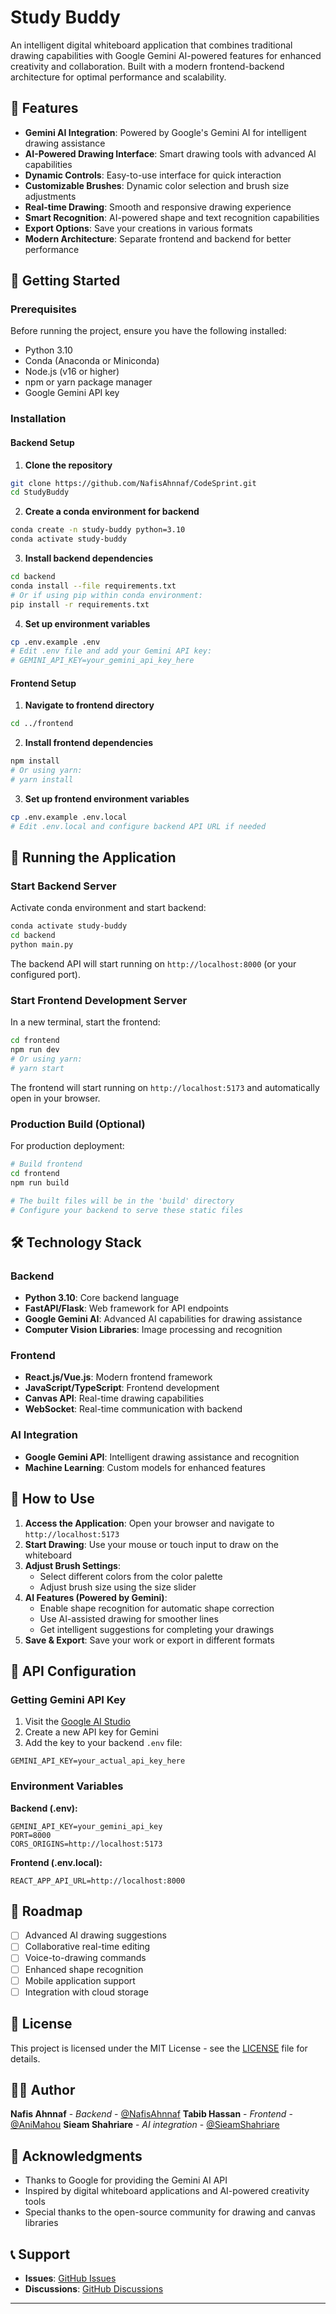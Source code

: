 # Study Buddy

An intelligent digital whiteboard application that combines traditional drawing capabilities with Google Gemini AI-powered features for enhanced creativity and collaboration. Built with a modern frontend-backend architecture for optimal performance and scalability.

## 🎨 Features

- **Gemini AI Integration**: Powered by Google's Gemini AI for intelligent drawing assistance
- **AI-Powered Drawing Interface**: Smart drawing tools with advanced AI capabilities
- **Dynamic Controls**: Easy-to-use interface for quick interaction
- **Customizable Brushes**: Dynamic color selection and brush size adjustments
- **Real-time Drawing**: Smooth and responsive drawing experience
- **Smart Recognition**: AI-powered shape and text recognition capabilities
- **Export Options**: Save your creations in various formats
- **Modern Architecture**: Separate frontend and backend for better performance

## 🚀 Getting Started

### Prerequisites

Before running the project, ensure you have the following installed:

- Python 3.10
- Conda (Anaconda or Miniconda)
- Node.js (v16 or higher)
- npm or yarn package manager
- Google Gemini API key

### Installation

#### Backend Setup

1. **Clone the repository**
```bash
git clone https://github.com/NafisAhnnaf/CodeSprint.git
cd StudyBuddy
```

2. **Create a conda environment for backend**
```bash
conda create -n study-buddy python=3.10
conda activate study-buddy
```

3. **Install backend dependencies**
```bash
cd backend
conda install --file requirements.txt
# Or if using pip within conda environment:
pip install -r requirements.txt
```

4. **Set up environment variables**
```bash
cp .env.example .env
# Edit .env file and add your Gemini API key:
# GEMINI_API_KEY=your_gemini_api_key_here
```

#### Frontend Setup

1. **Navigate to frontend directory**
```bash
cd ../frontend
```

2. **Install frontend dependencies**
```bash
npm install
# Or using yarn:
# yarn install
```

3. **Set up frontend environment variables**
```bash
cp .env.example .env.local
# Edit .env.local and configure backend API URL if needed
```

## 🚀 Running the Application

### Start Backend Server

Activate conda environment and start backend:

```bash
conda activate study-buddy
cd backend
python main.py
```

The backend API will start running on `http://localhost:8000` (or your configured port).

### Start Frontend Development Server

In a new terminal, start the frontend:

```bash
cd frontend
npm run dev
# Or using yarn:
# yarn start
```

The frontend will start running on `http://localhost:5173` and automatically open in your browser.

### Production Build (Optional)

For production deployment:

```bash
# Build frontend
cd frontend
npm run build

# The built files will be in the 'build' directory
# Configure your backend to serve these static files
```

## 🛠️ Technology Stack

### Backend
- **Python 3.10**: Core backend language
- **FastAPI/Flask**: Web framework for API endpoints
- **Google Gemini AI**: Advanced AI capabilities for drawing assistance
- **Computer Vision Libraries**: Image processing and recognition

### Frontend
- **React.js/Vue.js**: Modern frontend framework
- **JavaScript/TypeScript**: Frontend development
- **Canvas API**: Real-time drawing capabilities
- **WebSocket**: Real-time communication with backend

### AI Integration
- **Google Gemini API**: Intelligent drawing assistance and recognition
- **Machine Learning**: Custom models for enhanced features


## 🎯 How to Use

1. **Access the Application**: Open your browser and navigate to `http://localhost:5173`
2. **Start Drawing**: Use your mouse or touch input to draw on the whiteboard
3. **Adjust Brush Settings**:
   - Select different colors from the color palette
   - Adjust brush size using the size slider
4. **AI Features (Powered by Gemini)**:
   - Enable shape recognition for automatic shape correction
   - Use AI-assisted drawing for smoother lines
   - Get intelligent suggestions for completing your drawings
5. **Save & Export**: Save your work or export in different formats

## 🔑 API Configuration

### Getting Gemini API Key

1. Visit the [Google AI Studio](https://aistudio.google.com/)
2. Create a new API key for Gemini
3. Add the key to your backend `.env` file:
```env
GEMINI_API_KEY=your_actual_api_key_here
```

### Environment Variables

**Backend (.env):**
```env
GEMINI_API_KEY=your_gemini_api_key
PORT=8000
CORS_ORIGINS=http://localhost:5173
```

**Frontend (.env.local):**
```env
REACT_APP_API_URL=http://localhost:8000
```

## 🌟 Roadmap

- [ ] Advanced AI drawing suggestions
- [ ] Collaborative real-time editing
- [ ] Voice-to-drawing commands
- [ ] Enhanced shape recognition
- [ ] Mobile application support
- [ ] Integration with cloud storage

## 📄 License

This project is licensed under the MIT License - see the [LICENSE](LICENSE) file for details.

## 👨‍💻 Author

**Nafis Ahnnaf** - *Backend* - [@NafisAhnnaf](https://github.com/NafisAhnnaf)
**Tabib Hassan** - *Frontend* - [@AniMahou](https://github.com/AniMahou)
**Sieam Shahriare** - *AI integration* - [@SieamShahriare](https://github.com/SieamShahriare)


## 🙏 Acknowledgments

- Thanks to Google for providing the Gemini AI API
- Inspired by digital whiteboard applications and AI-powered creativity tools
- Special thanks to the open-source community for drawing and canvas libraries

## 📞 Support

- **Issues**: [GitHub Issues](https://github.com/NafisAhnnaf/CodeSprint/issues)
- **Discussions**: [GitHub Discussions](https://github.com/NafisAhnnaf/CodeSprint/discussions)

---
